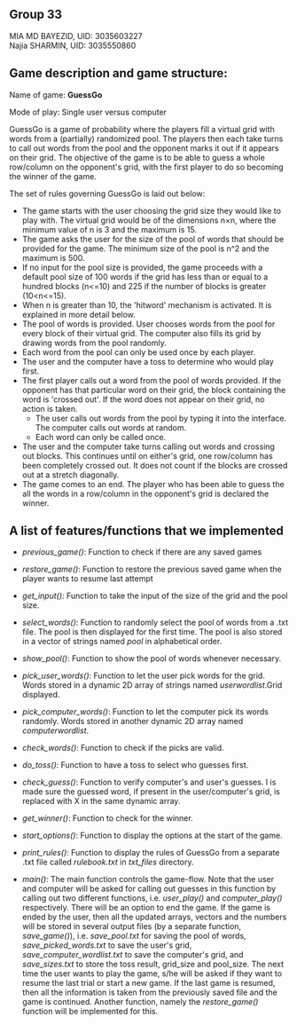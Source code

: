 ## Group 33
MIA MD BAYEZID, UID: 3035603227  
Najia SHARMIN, UID: 3035550860

## Game description and game structure:  
Name of game: __GuessGo__  
  
Mode of play: Single user versus computer  
  
GuessGo is a game of probability where the players fill a virtual grid with words from a (partially) randomized pool. The players then each take turns to call out words from the pool and the opponent marks it out if it appears on their grid. The objective of the game is to be able to guess a whole row/column on the opponent's grid, with the first player to do so becoming the winner of the game.  
  
The set of rules governing GuessGo is laid out below:  
- The game starts with the user choosing the grid size they would like to play with. The virtual grid would be of the dimensions n×n, where the minimum value of n is 3 and the maximum is 15.  
- The game asks the user for the size of the pool of words that should be provided for the game. The minimum size of the pool is n^2 and the maximum is 500.  
- If no input for the pool size is provided, the game proceeds with a default pool size of 100 words if the grid has less than or equal to a hundred blocks (n<=10) and 225 if the number of blocks is greater (10<n<=15).  
- When n is greater than 10, the 'hitword' mechanism is activated. It is explained in more detail below.  
- The pool of words is provided. User chooses words from the pool for every block of their virtual grid. The computer also fills its grid by drawing words from the pool randomly.  
- Each word from the pool can only be used once by each player.  
- The user and the computer have a toss to determine who would play first.  
- The first player calls out a word from the pool of words provided. If the opponent has that particular word on their grid, the block containing the word is 'crossed out'. If the word does not appear on their grid, no action is taken.  
  -   The user calls out words from the pool by typing it into the interface. The computer calls out words at random.  
  -  Each word can only be called once.  
- The user and the computer take turns calling out words and crossing out blocks. This continues until on either's grid, one row/column has been completely crossed out. It does not count if the blocks are crossed out at a stretch diagonally.  
- The game comes to an end. The player who has been able to guess the all the words in a row/column in the opponent's grid is declared the winner.  
  
## A list of features/functions that we implemented

- *previous_game()*: Function to check if there are any saved games

- *restore_game()*: Function to restore the previous saved game when the player wants to resume last attempt

- *get_input()*: Function to take the input of the size of the grid and the pool size.

- *select_words()*: Function to randomly select the pool of  words from a .txt file. The pool is then displayed for the first time. The pool is also stored in a vector of strings named *pool* in alphabetical order.

- *show_pool()*: Function to show the pool of words whenever necessary.

- *pick_user_words()*: Function to let the user pick words for the grid. Words stored in a dynamic 2D array of strings named *userwordlist*.Grid displayed.

- *pick_computer_words()*: Function to let the computer pick its words randomly. Words stored in another dynamic 2D array named *computerwordlist*.

- *check_words()*: Function to check if the picks are valid.

- *do_toss()*: Function to have a toss to select who guesses first.

- *check_guess()*: Function to verify computer's and user's guesses. I is made sure the guessed word, if present in the user/computer's grid, is replaced with X in the same dynamic array.

- *get_winner()*: Function to check for the winner.

- *start_options()*: Function to display the options at the start of the game.

- *print_rules()*: Function to display the rules of GuessGo from a separate .txt file called *rulebook.txt* in *txt_files* directory.
		
- *main()*: The main function controls the game-flow. Note that the user and computer will be asked for calling out guesses in this function by calling out two different functions, i.e. *user_play()* and *computer_play()* respectively. There
  will be an option to end the game. If the game is ended by the user, then all the updated arrays, vectors and the numbers will be stored in several
  output files (by a separate function, *save_game()*), i.e. *save_pool.txt* for saving the pool of words, *save_picked_words.txt* to save the user's grid, *save_computer_wordlist.txt* to save the computer's grid, and *save_sizes.txt* to store the toss result, grid_size and pool_size. The next time the user wants to play the game, s/he will be asked if they want to resume the last trial
  or start a new game. If the last game is resumed, then all the information is taken from the previously saved file and the game is
  continued. Another function, namely the *restore_game()* function will be implemented for this.








